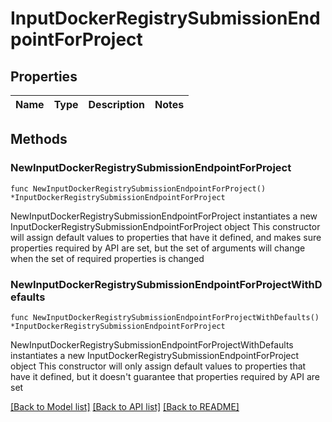 # InputDockerRegistrySubmissionEndpointForProject

## Properties

Name | Type | Description | Notes
------------ | ------------- | ------------- | -------------

## Methods

### NewInputDockerRegistrySubmissionEndpointForProject

`func NewInputDockerRegistrySubmissionEndpointForProject() *InputDockerRegistrySubmissionEndpointForProject`

NewInputDockerRegistrySubmissionEndpointForProject instantiates a new InputDockerRegistrySubmissionEndpointForProject object
This constructor will assign default values to properties that have it defined,
and makes sure properties required by API are set, but the set of arguments
will change when the set of required properties is changed

### NewInputDockerRegistrySubmissionEndpointForProjectWithDefaults

`func NewInputDockerRegistrySubmissionEndpointForProjectWithDefaults() *InputDockerRegistrySubmissionEndpointForProject`

NewInputDockerRegistrySubmissionEndpointForProjectWithDefaults instantiates a new InputDockerRegistrySubmissionEndpointForProject object
This constructor will only assign default values to properties that have it defined,
but it doesn't guarantee that properties required by API are set


[[Back to Model list]](../README.md#documentation-for-models) [[Back to API list]](../README.md#documentation-for-api-endpoints) [[Back to README]](../README.md)



